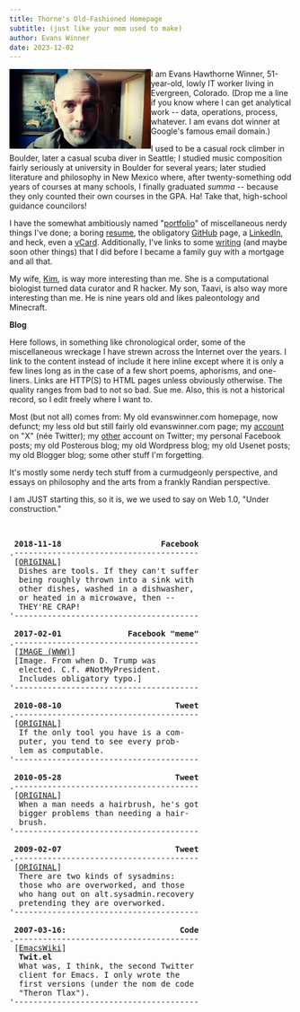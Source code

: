```yaml
---
title: Thorne's Old-Fashioned Homepage
subtitle: (just like your mom used to make)
author: Evans Winner
date: 2023-12-02
---
```


<img src="me.jpg" style="max-width:50%;float:left;">

I am Evans Hawthorne Winner, 51-year-old,
lowly IT worker living in Evergreen, Colorado.
(Drop me a line if you know where I can get analytical work --
data, operations, process, whatever.
I am evans dot winner at Google's famous email domain.)

I used to be a casual rock climber in Boulder,
later a casual scuba diver in Seattle;
I studied music composition fairly seriously at university in Boulder for several years;
later studied literature and philosophy in New Mexico where,
after twenty-something odd years of courses at many schools,
I finally graduated *summa* -- because they only counted their own courses in the GPA.
Ha! Take that, high-school guidance councilors!

I have the somewhat ambitiously named "[portfolio](./portfolio.html)"
of miscellaneous nerdy things I've done;
a boring [resume](./resume.html),
the obligatory [GitHub](https://github.com/evanswinner) page,
a [LinkedIn](https://www.linkedin.com/in/evanswinner/),
and heck, even a [vCard](./vcard.vcf).
Additionally, I've links to some [writing](./writing.html)
(and maybe soon other things)
that I did before I became a family guy with a mortgage and all that.

My wife, [Kim](https://scholar.google.com/citations?user=wuyqb2sAAAAJ&hl=en&oi=ao),
is way more interesting than me. She is a computational biologist
turned data curator and R hacker.
My son, Taavi, is also way more interesting than me.
He is nine years old and likes paleontology and Minecraft.

**Blog**

Here follows, in something like chronological order,
some of the miscellaneous wreckage
I have strewn across the Internet over the years.
I link to the content instead of include it here inline
except where it is only a few lines long
as in the case of a few short poems, aphorisms, and one-liners.
Links are HTTP(S) to HTML pages unless obviously otherwise.
The quality ranges from bad to not so bad. Sue me.
Also, this is not a historical record,
so I edit freely where I want to.

Most (but not all) comes from:
My old evanswinner.com homepage, now defunct;
my less old but still fairly old evanswinner.com page;
my [account](https://twitter.com/thorne) on "X" (née Twitter);
my [other](https://twitter.com/evans_h_winner) account on Twitter;
my personal Facebook posts;
my old Posterous blog;
my old Wordpress blog;
my old Usenet posts;
my old Blogger blog;
some other stuff I'm forgetting.

It's mostly some nerdy tech stuff
from a curmudgeonly perspective,
and essays on philosophy and the arts
from a frankly Randian perspective.

I am JUST starting this, so it is,
we we used to say on Web 1.0, "Under construction."






<pre>


 <b>2018-11-18                     Facebook</b>
.---------------------------------------
 [<a href="https://www.facebook.com/bellsound/posts/pfbid0fF79vqKRJx6yT3MbVJBFpnomp1UdzzBSXSqicwqR8XFEZvVFE5QpaztQtjukN45gl">ORIGINAL</a>]
  Dishes are tools. If they can't suffer
  being roughly thrown into a sink with
  other dishes, washed in a dishwasher,
  or heated in a microwave, then --
  THEY'RE CRAP! 
'---------------------------------------

 <b>2017-02-01              Facebook "meme"</b>
.---------------------------------------
 [<a href="https://www.facebook.com/bellsound/posts/pfbid02f3rebW3NRAKYU9EXun5JrqkZFEg3tiAQA1f3gpCp6zzx5dW6XfTzH8XNJZS7i2Enl">IMAGE (WWW)</a>]
 [Image. From when D. Trump was
  elected. C.f. #NotMyPresident.
  Includes obligatory typo.]
'---------------------------------------
 
 <b>2010-08-10                        Tweet</b>
.---------------------------------------
 [<a href="https://x.com/thorne/status/20522017408?s=2">ORIGINAL</a>]
  If the only tool you have is a com-
  puter, you tend to see every prob-
  lem as computable.  
'---------------------------------------

 <b>2010-05-28                        Tweet</b>
.---------------------------------------
 [<a href="https://x.com/thorne/status/14888533862?s=20">ORIGINAL</a>]
  When a man needs a hairbrush, he's got
  bigger problems than needing a hair-
  brush.
'---------------------------------------

 <b>2009-02-07                        Tweet</b>
.---------------------------------------
 [<a href="https://x.com/thorne/status/1187534264?s=20">ORIGINAL</a>]
  There are two kinds of sysadmins:
  those who are overworked, and those
  who hang out on alt.sysadmin.recovery
  pretending they are overworked.
'---------------------------------------

 <b>2007-03-16:                        Code</b>
.---------------------------------------
 [<a href="https://www.emacswiki.org/emacs/TwIt">EmacsWiki</a>]
  <b>Twit.el</b>
  What was, I think, the second Twitter
  client for Emacs. I only wrote the
  first versions (under the nom de code
  "Theron Tlax").
'---------------------------------------

</pre>


